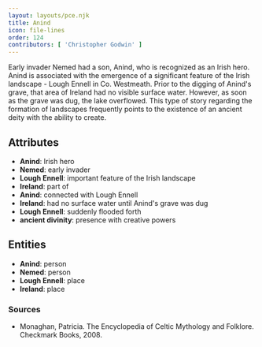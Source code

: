 ```yaml
---
layout: layouts/pce.njk
title: Anind
icon: file-lines
order: 124
contributors: [ 'Christopher Godwin' ]
---
```

Early invader Nemed had a son, Anind, who is recognized as an Irish hero. Anind is associated with the emergence of a significant feature of the Irish landscape - Lough Ennell in Co. Westmeath. Prior to the digging of Anind's grave, that area of Ireland had no visible surface water. However, as soon as the grave was dug, the lake overflowed. This type of story regarding the formation of landscapes frequently points to the existence of an ancient deity with the ability to create.

## Attributes

- **Anind**: Irish hero
- **Nemed**: early invader
- **Lough Ennell**: important feature of the Irish landscape
- **Ireland**: part of
- **Anind**: connected with Lough Ennell
- **Ireland**: had no surface water until Anind's grave was dug
- **Lough Ennell**: suddenly flooded forth
- **ancient divinity**: presence with creative powers

## Entities

- **Anind**: person
- **Nemed**: person
- **Lough Ennell**: place
- **Ireland**: place

### Sources

- Monaghan, Patricia. The Encyclopedia of Celtic Mythology and Folklore. Checkmark Books, 2008.

